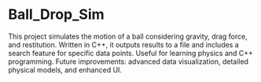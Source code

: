 # Ball_Drop_Sim
This project simulates the motion of a ball considering gravity, drag force, and restitution. Written in C++, it outputs results to a file and includes a search feature for specific data points. Useful for learning physics and C++ programming. Future improvements: advanced data visualization, detailed physical models, and enhanced UI.
